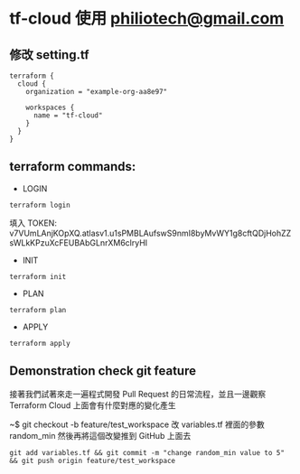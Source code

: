 # tf-cloud 使用 philiotech@gmail.com



## 修改 setting.tf
```
terraform {
  cloud {
    organization = "example-org-aa8e97"

    workspaces {
      name = "tf-cloud"
    }
  }
}
```

## terraform commands:

- LOGIN
```
terraform login
```
填入 TOKEN: 
v7VUmLAnjKOpXQ.atlasv1.u1sPMBLAufswS9nmI8byMvWY1g8cftQDjHohZZsWLkKPzuXcFEUBAbGLnrXM6clryHI

- INIT
```
terraform init
```

- PLAN
```
terraform plan
```

- APPLY
```
terraform apply
```

## Demonstration check git feature
接著我們試著來走一遍程式開發 Pull Request 的日常流程，並且一邊觀察 Terraform Cloud 上面會有什麼對應的變化產生

~$ git checkout -b feature/test_workspace
改 variables.tf 裡面的參數 random_min
然後再將這個改變推到 GitHub 上面去

```
git add variables.tf && git commit -m "change random_min value to 5" && git push origin feature/test_workspace
```
```

```